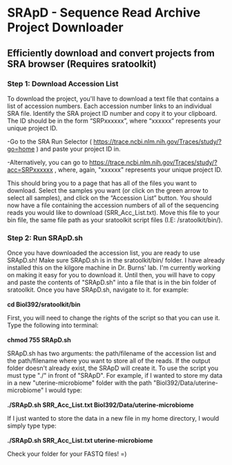 # SRApD - Sequence Read Archive Project Downloader
## Efficiently download and convert projects from SRA browser (Requires sratoolkit)

### Step 1: Download Accession List

To download the project, you'll have to download a text file that contains a list of accession numbers. Each accession number links to an individual SRA file. Identify the SRA project ID number and copy it to your clipboard. The ID should be in the form “SRPxxxxxx”, where “xxxxxx” represents your unique project ID. 

-Go to the SRA Run Selector ( https://trace.ncbi.nlm.nih.gov/Traces/study/?go=home ) and paste your project ID in. 

-Alternatively, you can go to https://trace.ncbi.nlm.nih.gov/Traces/study/?acc=SRPxxxxxx , where, again, "xxxxxx" represents your unique project ID. 

This should bring you to a page that has all of the files you want to download. Select the samples you want (or click on the green arrow to select all samples), and click on the “Accession List” button. You should now have a file containing the accession numbers of all of the sequencing reads you would like to download (SRR_Acc_List.txt). Move this file to your bin file, the same file path as your sratoolkit script files (I.E: /sratoolkit/bin/). 

### Step 2: Run SRApD.sh

Once you have downloaded the accession list, you are ready to use SRApD.sh! Make sure SRApD.sh is in the sratoolkit/bin/ folder. I have already installed this on the kilgore machine in Dr. Burns' lab. I'm currently working on making it easy for you to download it. Until then, you will have to copy and paste the contents of "SRApD.sh" into a file that is in the bin folder of sratoolkit. Once you have SRApD.sh, navigate to it. for example:<br /><br />
<b>cd Biol392/sratoolkit/bin</b><br />

First, you will need to change the rights of the script so that you can use it. Type the following into terminal: <br /><br />
<b>chmod 755 SRApD.sh </b><br />

SRApD.sh has two arguments: the path/filename of the accession list and the path/filename where you want to store all of the reads. If the output folder doesn't already exist, the SRApD will create it. To use the script you must type "./" in front of "SRApD". For example, if I wanted to store my data in a new "uterine-microbiome" folder with the path "Biol392/Data/uterine-microbiome" I would type: <br /><br />
<b>./SRApD.sh SRR_Acc_List.txt Biol392/Data/uterine-microbiome </b><br />

If I just wanted to store the data in a new file in my home directory, I would simply type type:<br /><br />
<b>./SRApD.sh SRR_Acc_List.txt uterine-microbiome </b><br />

Check your folder for your FASTQ files! =) 
